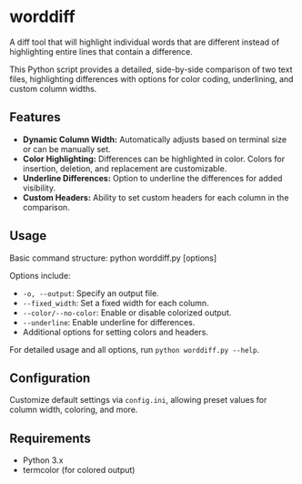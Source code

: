 # worddiff
A diff tool that will highlight individual words that are different instead of highlighting entire lines that contain a difference. 

This Python script provides a detailed, side-by-side comparison of two text files, highlighting differences with options for color coding, underlining, and custom column widths.

## Features

- **Dynamic Column Width:** Automatically adjusts based on terminal size or can be manually set.
- **Color Highlighting:** Differences can be highlighted in color. Colors for insertion, deletion, and replacement are customizable.
- **Underline Differences:** Option to underline the differences for added visibility.
- **Custom Headers:** Ability to set custom headers for each column in the comparison.

## Usage

Basic command structure:
python worddiff.py <file1> <file2> [options]


Options include:
- `-o, --output`: Specify an output file.
- `--fixed_width`: Set a fixed width for each column.
- `--color/--no-color`: Enable or disable colorized output.
- `--underline`: Enable underline for differences.
- Additional options for setting colors and headers.

For detailed usage and all options, run `python worddiff.py --help`.

## Configuration

Customize default settings via `config.ini`, allowing preset values for column width, coloring, and more.

## Requirements

- Python 3.x
- termcolor (for colored output)

